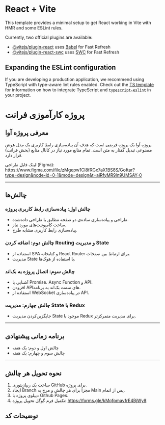 # React + Vite

This template provides a minimal setup to get React working in Vite with HMR and some ESLint rules.

Currently, two official plugins are available:

- [@vitejs/plugin-react](https://github.com/vitejs/vite-plugin-react/blob/main/packages/plugin-react) uses [Babel](https://babeljs.io/) for Fast Refresh
- [@vitejs/plugin-react-swc](https://github.com/vitejs/vite-plugin-react/blob/main/packages/plugin-react-swc) uses [SWC](https://swc.rs/) for Fast Refresh

## Expanding the ESLint configuration

If you are developing a production application, we recommend using TypeScript with type-aware lint rules enabled. Check out the [TS template](https://github.com/vitejs/vite/tree/main/packages/create-vite/template-react-ts) for information on how to integrate TypeScript and [`typescript-eslint`](https://typescript-eslint.io) in your project.
# پروژه کارآموزی فرانت

## معرفی پروژه آوا
پروژه آوا یک پروژه فرضی است که هدف آن پیاده‌سازی رابط کاربری یک مدل هوش مصنوعی تبدیل گفتار به متن است.
تمام منابع مورد نیاز در کانال منابع (بخش فرانت) قرار دارد.

لینک فایل طراحی (Figma):
https://www.figma.com/file/zMgepw1CI8fRGx7aX1BS8S/Goftar?type=design&node-id=0-1&mode=design&t=aiRfyMR9ln9UMSAY-0

---

## چالش‌ها

### چالش اول: پیاده‌سازی رابط کاربری پروژه
- طراحی و پیاده‌سازی ساده‌ی دو صفحه مطابق با طراحی داده‌شده.
- ساخت کامپوننت‌های مورد نیاز.
- پیاده‌سازی رابط کاربری مشابه طرح.

### چالش دوم: اضافه کردن Routing و مدیریت State
- استفاده از SPA و کتابخانه React Router برای ارتباط بین صفحات.
- مدیریت State با استفاده از هوک‌ها.

### چالش سوم: اتصال پروژه به بک‌اند
- آشنایی با Promise، Async Function و API.
- افزودن APIهای سمت بک‌اند به برنامه.
- استفاده از WebSocket در پیاده‌سازی API.

### چالش چهارم: مدیریت State با Redux
- جایگزین‌کردن مدیریت State موجود با Redux برای مدیریت متمرکزتر.

---

## برنامه زمانی پیشنهادی
- چالش اول و دوم: یک هفته
- چالش سوم و چهارم: یک هفته

---

## نحوه تحویل هر چالش
1. ساخت یک ریپازیتوری GitHub برای پروژه.
2. ایجاد Branch مجزا برای هر چالش و مرج به Main پس از اتمام.
3. دیپلوی پروژه با Github Pages.
4. تکمیل فرم گوگل تحویل پروژه:
https://forms.gle/kMqfpmavfrE4BjWy8

## توضیحات کد
